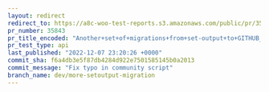 ```yaml
---
layout: redirect
redirect_to: https://a8c-woo-test-reports.s3.amazonaws.com/public/pr/35843/api/index.html
pr_number: 35843
pr_title_encoded: "Another+set+of+migrations+from+set-output+to+GITHUB_OUTPUT"
pr_test_type: api
last_published: "2022-12-07 23:20:26 +0000"
commit_sha: f6a4db3e5f87db4284d922e7501585145b0a2013
commit_message: "Fix typo in community script"
branch_name: dev/more-setoutput-migration
---
```

